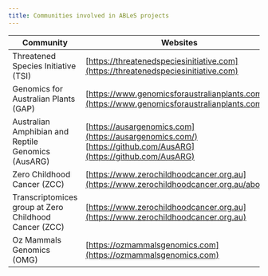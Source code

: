 ```yaml
---
title: Communities involved in ABLeS projects
---
```


| **Community**                                         | **Websites**                                                                                                    | **Bioinformatics Lead**                                                                      |
|-------------------------------------------------------|-----------------------------------------------------------------------------------------------------------------|-----------------------------------------------------------------------------------------------|
| Threatened Species Initiative (TSI)                   | [https://threatenedspeciesinitiative.com](https://threatenedspeciesinitiative.com)                              | Katherine Farquharson <katherine.farquharson@sydney.edu.au>                                   |
| Genomics for Australian Plants (GAP)                  | [https://www.genomicsforaustralianplants.com](https://www.genomicsforaustralianplants.com)                      | Theodore Allnutt <Theodore.Allnutt@rbg.vic.gov.au>                                            |
| Australian Amphibian and Reptile Genomics (AusARG)    | [https://ausargenomics.com](https://ausargenomics.com/)  [https://github.com/AusARG](https://github.com/AusARG) | Hardip Patel  <hardip.patel@anu.edu.au> , Terry Bertozzi  <Terry.Bertozzi@samuseum.sa.gov.au> |
| Zero Childhood Cancer (ZCC)                           | [https://www.zerochildhoodcancer.org.au](https://www.zerochildhoodcancer.org.au/about/)                         | Marie Wong-Erasmus <mwong-erasmus@ccia.org.au>                                                |
| Transcriptomices group at Zero Childhood Cancer (ZCC) | [https://www.zerochildhoodcancer.org.au](https://www.zerochildhoodcancer.org.au)                                | Chelsea Mayoh  <CMayoh@ccia.org.au>                                                           |
| Oz Mammals Genomics (OMG)                             | [https://ozmammalsgenomics.com](https://ozmammalsgenomics.com)                                                  | --                                                                                            |







